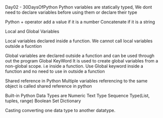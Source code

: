 Day02 - 30DaysOfPython 
Python variables are statically typed, We dont need to 
declare variables before using them or declare their type

Python + operator
add a value if it is a number 
Concatenate if it is a string 

Local and Global Variables 

Local variables declared inside a function. We cannot call local variables outside a fucntion 

Global variables are declared outside a function and can be used through out the program 
Global KeyWord 
It is used to create global variables from a non-global scope. i.e inside a function. Use Global keyword inside a function and no need to use in outside a function

Shared reference in Python 
Multiple variables referencing to the same object is called shared reference in python

Built-in Python Data Types are 
Numeric
Text Type 
Sequence Type(List, tuples, range)
Boolean 
Set 
Dictionary

Casting 
converting one data type to another datatype.









